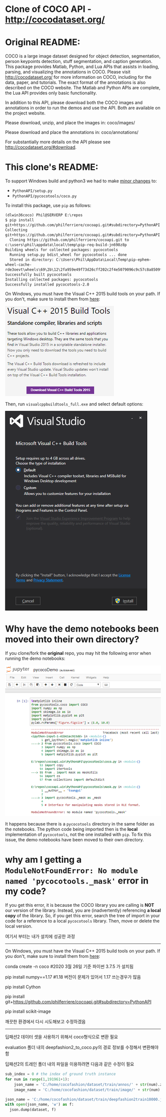 Clone of COCO API - http://cocodataset.org/
===========================================

# Original README:

COCO is a large image dataset designed for object detection, segmentation, person keypoints detection, stuff segmentation, and caption generation. This package provides Matlab, Python, and Lua APIs that assists in loading, parsing, and visualizing the annotations in COCO. Please visit http://cocodataset.org/ for more information on COCO, including for the data, paper, and tutorials. The exact format of the annotations is also described on the COCO website. The Matlab and Python APIs are complete, the Lua API provides only basic functionality.

In addition to this API, please download both the COCO images and annotations in order to run the demos and use the API. Both are available on the project website.

Please download, unzip, and place the images in: coco/images/

Please download and place the annotations in: coco/annotations/

For substantially more details on the API please see http://cocodataset.org/#download.

# This clone's README:

To support Windows build and python3 we had to make [minor changes](https://github.com/cocodataset/cocoapi/compare/master...philferriere:master#diff-49ecc5c8e93163121e2cc2eb6b1fca2c) to:

- `PythonAPI/setup.py`
- `PythonAPI/pycocotools/coco.py`

To install this package, use `pip` as follows:

```
(dlwin36coco) Phil@SERVERP E:\repos
$ pip install git+https://github.com/philferriere/cocoapi.git#subdirectory=PythonAPI
Collecting git+https://github.com/philferriere/cocoapi.git#subdirectory=PythonAPI
  Cloning https://github.com/philferriere/cocoapi.git to c:\users\phil\appdata\local\temp\pip-req-build-jn698z8p
Building wheels for collected packages: pycocotools
  Running setup.py bdist_wheel for pycocotools ... done
  Stored in directory: C:\Users\Phil\AppData\Local\Temp\pip-ephem-wheel-cache-rde3oevt\wheels\69\2b\12\2fa959e49f73d26cff202c2f4e5079096c9c57c8a8509fd75c
Successfully built pycocotools
Installing collected packages: pycocotools
Successfully installed pycocotools-2.0
```

On Windows, you must have the Visual C++ 2015 build tools on your path. If you don't, make sure to install them from [here](https://go.microsoft.com/fwlink/?LinkId=691126):

![](img/download.png)

Then, run `visualcppbuildtools_full.exe` and select default options:

![](img/install.png)

# Why have the demo notebooks been moved into their own directory?

If you clone/fork the **original** repo, you may hit the following error when running the demo notebooks:

![](img/notebooks.png)

It happens because there is a `pycocotools` directory in the same folder as the notebooks. The python code being imported then is the **local** implementation of `pycocotools`, not the one installed with `pip`. To fix this issue, the demo notebooks have been moved to their own directory.

# why am I getting a `ModuleNotFoundError: No module named 'pycocotools._mask'` error in my code?

If you get this error, it is because the COCO library you are calling is **NOT** our version of the library. Instead, you are (inadvertently) referencing **a local copy** of the library. So, if you get this error, search the tree of import in your code for a reference to a local `pycocotools` library. Then, move or delete the local version.



여기서 부터는 내가 설치에 성공한 과정

___

On Windows, you must have the Visual C++ 2015 build tools on your path. If you don't, make sure to install them from [here](https://go.microsoft.com/fwlink/?LinkId=691126):

conda create -n coco #2020 3월 26일 기준 파이썬 3.7.5 가 설치됨

pip install numpy==1.17 #1.18 버전이 문제가 있어서 1.17 쓰는경우가 많음

pip install Cython

pip install git+https://github.com/philferriere/cocoapi.git#subdirectory=PythonAPI

pip install scikit-image





깨끗한 환경에서 다시 시도해보고 수정하겠음

___

딥패션2 데이터 셋을 사용하기 위해서  coco형식으로 변환 필요

evaluation 폴더 내의 deepfashion2_to_coco.py의 경로 정보를 수정해서 변환해야 함

딥패션2의 트레인 폴더 내의 파일을 이용하려면 다음과 같은 수정이 필요

```python
sub_index = 0 # the index of ground truth instance
for num in range(1,191961+1):
    json_name = 'C:/home/cocofashion/dataset/train/annos/' + str(num).zfill(6)+'.json'
    image_name = 'C:/home/cocofashion/dataset/train/image/' + str(num).zfill(6)+'.jpg'

```

```python
json_name = 'C:/home/cocofashion/dataset/train/deepfashion2train10000.json'
with open(json_name, 'w') as f:
  json.dump(dataset, f)
```














